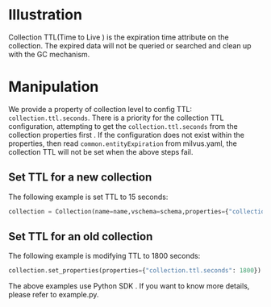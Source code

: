 # Illustration
Collection TTL(Time to Live ) is the expiration time attribute on the collection.  The expired data will not be queried or searched and clean up with the GC mechanism.

# Manipulation
We provide a property of collection level to config TTL: `collection.ttl.seconds`. 
There is a priority for the collection TTL configuration, attempting to get the `collection.ttl.seconds` 
from the collection properties first . If the configuration does not exist within the properties,
then read `common.entityExpiration` from milvus.yaml, the collection TTL will not be set  when the above steps fail.

## Set TTL  for a new collection
The following example is set TTL to 15 seconds:
```python
collection = Collection(name=name,vschema=schema,properties={"collection.ttl.seconds": 15})
```
## Set TTL for an old collection
The following example is modifying TTL to 1800 seconds:
```python
collection.set_properties(properties={"collection.ttl.seconds": 1800})
```

The above examples use Python SDK . If you want to know more details, please refer to example.py.